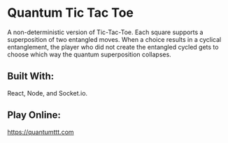 # Quantum Tic Tac Toe

A non-deterministic version of Tic-Tac-Toe. Each square supports a superposition of two entangled moves. When a choice results in a cyclical entanglement, the player who did not create the entangled cycled gets to choose which way the quantum superposition collapses.

## Built With:

React, Node, and Socket.io.

## Play Online:

https://quantumttt.com
